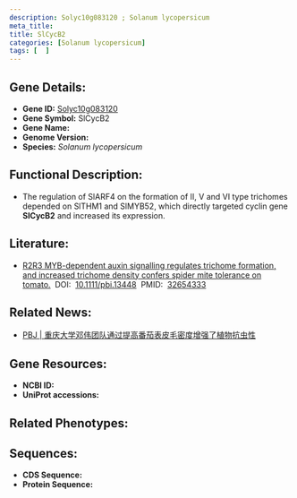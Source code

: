 ```yaml
---
description: Solyc10g083120 ; Solanum lycopersicum
meta_title:
title: SlCycB2
categories: [Solanum lycopersicum]
tags: [  ]
---
```


## Gene Details:
- **Gene ID:**	[Solyc10g083120]()
- **Gene Symbol:** SlCycB2
- **Gene Name:** 
- **Genome Version:** []()
- **Species:** *Solanum lycopersicum*

## Functional Description:
   - The regulation of SlARF4 on the formation of II, V and VI type trichomes depended on SlTHM1 and SlMYB52, which directly targeted cyclin gene **SlCycB2** and increased its expression.

## Literature:
   - [R2R3 MYB-dependent auxin signalling regulates trichome formation, and increased trichome density confers spider mite tolerance on tomato.]( https://onlinelibrary.wiley.com/doi/10.1111/pbi.13448)&nbsp;&nbsp;DOI:&nbsp;&nbsp;[10.1111/pbi.13448](https://onlinelibrary.wiley.com/doi/10.1111/pbi.13448)&nbsp;&nbsp;PMID:&nbsp;&nbsp;[32654333](https://pubmed.ncbi.nlm.nih.gov/32654333/)

## Related News:
   - [PBJ | 重庆大学邓伟团队通过提高番茄表皮毛密度增强了植物抗虫性](https://mp.weixin.qq.com/s?__biz=Mzg3MDEwNDEyMg==&mid=2247492502&idx=1&sn=e562d55baaa8e1c25e8dfa6ad7a42d35&chksm=ce904ec3f9e7c7d5a75efba9a947eb11bd8bfbd6cf9da8a011832c0339a86967306c638dc575&scene=27#wechat_redirect)

## Gene Resources:
- **NCBI ID:** [](https://www.ncbi.nlm.nih.gov/gene/?term=)
- **UniProt accessions:** [](https://www.uniprot.org/uniprotkb//entry)

## Related Phenotypes:


## Sequences:
- **CDS Sequence:**
- **Protein Sequence:**
